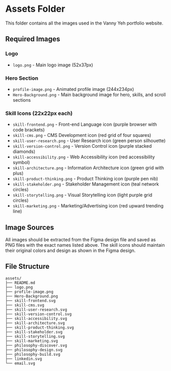 # Assets Folder

This folder contains all the images used in the Vanny Yeh portfolio website.

## Required Images

### Logo
- `logo.png` - Main logo image (52x37px)

### Hero Section
- `profile-image.png` - Animated profile image (244x234px)
- `Hero-Background.png` - Main background image for hero, skills, and scroll sections

### Skill Icons (22x22px each)
- `skill-frontend.png` - Front-end Language icon (purple browser with code brackets)
- `skill-cms.png` - CMS Development icon (red grid of four squares)
- `skill-user-research.png` - User Research icon (green person silhouette)
- `skill-version-control.png` - Version Control icon (purple stacked diamonds)
- `skill-accessibility.png` - Web Accessibility icon (red accessibility symbol)
- `skill-architecture.png` - Information Architecture icon (green grid with plus)
- `skill-product-thinking.png` - Product Thinking icon (purple pen nib)
- `skill-stakeholder.png` - Stakeholder Management icon (teal network circles)
- `skill-storytelling.png` - Visual Storytelling icon (light purple grid circles)
- `skill-marketing.png` - Marketing/Advertising icon (red upward trending line)

## Image Sources

All images should be extracted from the Figma design file and saved as PNG files with the exact names listed above. The skill icons should maintain their original colors and design as shown in the Figma design.

## File Structure

```
assets/
├── README.md
├── logo.png
├── profile-image.png
├── Hero-Background.png
├── skill-frontend.svg
├── skill-cms.svg
├── skill-user-research.svg
├── skill-version-control.svg
├── skill-accessibility.svg
├── skill-architecture.svg
├── skill-product-thinking.svg
├── skill-stakeholder.svg
├── skill-storytelling.svg
├── skill-marketing.svg
├── philosophy-discover.svg
├── philosophy-design.svg
├── philosophy-build.svg
├── linkedin.svg
└── email.svg
```
